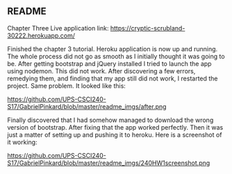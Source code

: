 ## README

Chapter Three
Live application link: https://cryptic-scrubland-30222.herokuapp.com/

Finished the chapter 3 tutorial. Heroku application is now up and running. The whole process did not go as smooth as I initially thought it was going to be. After getting bootstrap and jQuery installed I tried to launch the app using nodemon. This did not work. After discovering a few errors, remedying them, and finding that my app still did not work, I restarted the project. Same problem. It looked like this:

https://github.com/UPS-CSCI240-S17/GabrielPinkard/blob/master/readme_imgs/after.png

Finally discovered that I had somehow managed to download the wrong version of bootstrap. After fixing that the app worked perfectly. Then it was just a matter of setting up and pushing it to heroku. Here is a screenshot of it working:

https://github.com/UPS-CSCI240-S17/GabrielPinkard/blob/master/readme_imgs/240HW1screenshot.png
